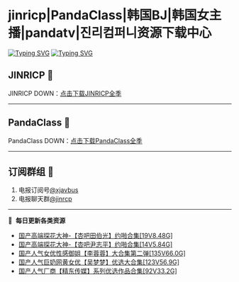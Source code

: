# jinricp|PandaClass|韩国BJ|韩国女主播|pandatv|진리컴퍼니资源下载中心   
[![Typing SVG](https://readme-typing-svg.herokuapp.com?font=Fira+Code&pause=1000&center=true&vCenter=true&random=true&width=435&lines=所有链接都需要翻墙访问)](https://jinri-cp.neocities.org/free.html)
[![Typing SVG](https://readme-typing-svg.herokuapp.com?font=Fira+Code&pause=1000&center=true&vCenter=true&random=true&width=435&lines=点击进入福利资源下载中心)](https://pandaclass.neocities.org/)
## JINRICP 👋   
JINRICP DOWN：[点击下载JINRICP全季](https://mypikpak.com/s/VODz7HXQoqcX0UrvaXfDtFoPo1)
****
## PandaClass 💯   
PandaClass DOWN：[点击下载PandaClass全季](https://mypikpak.com/s/VOKOTZkoEnkyvCnELVSquM97o1)   
****
## 订阅群组 🔞
1. 电报订阅号[@xjavbus](https://t.me/xjavbus)
2. 电报聊天群[@jinrcp](https://t.me/jinrcp)
**** 
📕 &nbsp;**每日更新各类资源**
<!-- BLOG-POST-LIST:START -->
- [国产高端探花大神-【杏吧田伯光】约啪合集[19V8.48G]](https://fuli.rulel.com/478.html)
- [国产高端探花大神-【杏吧尹志平】约啪合集[14V5.84G]](https://fuli.rulel.com/477.html)
- [国产人气女优性感御姐【李蓉蓉】大合集第二弹[135V66.0G]](https://fuli.rulel.com/476.html)
- [国产人气巨奶网黄女优【吴梦梦】优选大合集[123V56.9G]](https://fuli.rulel.com/475.html)
- [国产人气厂商【精东传媒】系列优选作品合集[92V33.2G]](https://fuli.rulel.com/473.html)
<!-- BLOG-POST-LIST:END -->
